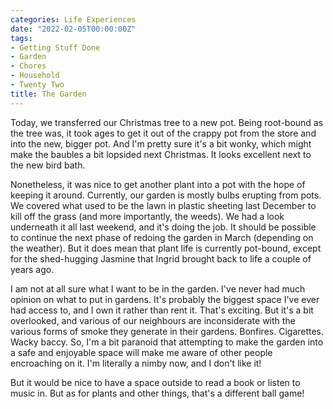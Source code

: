 ```yaml
---
categories: Life Experiences
date: "2022-02-05T00:00:00Z"
tags:
- Getting Stuff Done
- Garden
- Chores
- Household
- Twenty Two
title: The Garden
---
```

Today, we transferred our Christmas tree to a new pot. Being root-bound as the tree was, it took ages to get it out of the crappy pot from the store and into the new, bigger pot. And I'm pretty sure it's a bit wonky, which might make the baubles a bit lopsided next Christmas. It looks excellent next to the new bird bath.

Nonetheless, it was nice to get another plant into a pot with the hope of keeping it around. Currently, our garden is mostly bulbs erupting from pots. We covered what used to be the lawn in plastic sheeting last December to kill off the grass (and more importantly, the weeds). We had a look underneath it all last weekend, and it's doing the job. It should be possible to continue the next phase of redoing the garden in March (depending on the weather). But it does mean that plant life is currently pot-bound, except for the shed-hugging Jasmine that Ingrid brought back to life a couple of years ago.

I am not at all sure what I want to be in the garden. I've never had much opinion on what to put in gardens. It's probably the biggest space I've ever had access to, and I own it rather than rent it. That's exciting. But it's a bit overlooked, and various of our neighbours are inconsiderate with the various forms of smoke they generate in their gardens. Bonfires. Cigarettes. Wacky baccy. So, I'm a bit paranoid that attempting to make the garden into a safe and enjoyable space will make me aware of other people encroaching on it. I'm literally a nimby now, and I don't like it!

But it would be nice to have a space outside to read a book or listen to music in. But as for plants and other things, that's a different ball game!